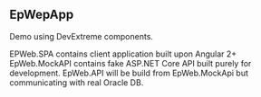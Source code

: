 ## EpWepApp

Demo using DevExtreme components.

EPWeb.SPA contains client application built upon Angular 2+
EpWeb.MockAPI contains fake ASP.NET Core API built purely for development.
EpWeb.API will be build from EpWeb.MockApi but communicating with real Oracle DB.

